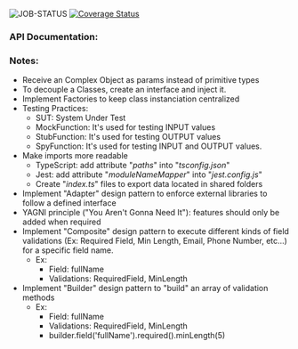 ![JOB-STATUS](https://github.com/LucasSGomide/cleanArch_React/actions/workflows/github-action.yml/badge.svg)
[![Coverage Status](https://coveralls.io/repos/github/LucasSGomide/React-CleanArch/badge.svg?branch=main)](https://coveralls.io/github/LucasSGomide/React-CleanArch?branch=main)

### API Documentation:

### Notes:

-   Receive an Complex Object as params instead of primitive types
-   To decouple a Classes, create an interface and inject it.
-   Implement Factories to keep class instanciation centralized
-   Testing Practices:
    -   SUT: System Under Test
    -   MockFunction: It's used for testing INPUT values
    -   StubFunction: It's used for testing OUTPUT values
    -   SpyFunction: It's used for testing INPUT and OUTPUT values.
-   Make imports more readable
    -   TypeScript: add attribute "_paths_" into "_tsconfig.json_"
    -   Jest: add attribute "_moduleNameMapper_" into "_jest.config.js_"
    -   Create "_index.ts_" files to export data located in shared folders
-   Implement "Adapter" design pattern to enforce external libraries to follow a defined interface
-   YAGNI principle ("You Aren't Gonna Need It"): features should only be added when required
-   Implement "Composite" design pattern to execute different kinds of field validations (Ex: Required Field, Min Length, Email, Phone Number, etc...) for a specific field name.
    -   Ex:
        -   Field: fullName
        -   Validations: RequiredField, MinLength
-   Implement "Builder" design pattern to "build" an array of validation methods
    -   Ex:
        -   Field: fullName
        -   Validations: RequiredField, MinLength
        -   builder.field('fullName').required().minLength(5)
